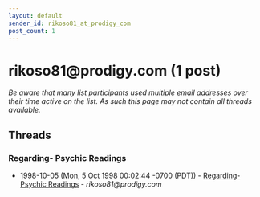 ```yaml
---
layout: default
sender_id: rikoso81_at_prodigy_com
post_count: 1
---
```


# rikoso81<span>@</span>prodigy.com (1 post)

_Be aware that many list participants used multiple email addresses over their time active on the list. As such this page may not contain all threads available._

## Threads

### Regarding- Psychic Readings
+ 1998-10-05 (Mon, 5 Oct 1998 00:02:44 -0700 (PDT)) - [Regarding- Psychic Readings](/archive/1998/10/3ee06266f73445a6e10ee0e9998b162583097214a40701d8f6009072db3d04f6) - _rikoso81@prodigy.com_

